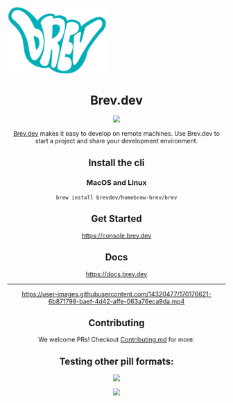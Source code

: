 <boolp align="center">
<img width="230" src="https://raw.githubusercontent.com/brevdev/assets/main/logo.svg"/>
</p>

# Brev.dev

[![](https://uohmivykqgnnbiouffke.supabase.co/storage/v1/object/public/landingpage/pill-border-lg.png)](https://console.brev.dev/environment/new?repo=https://github.com/brevdev/brev-cli&instance=2x8)

[Brev.dev](https://brev.dev) makes it easy to develop on remote machines. Use Brev.dev to start a project and share your development environment.

## Install the cli

### MacOS and Linux

```
brew install brevdev/homebrew-brev/brev
```

## Get Started

https://console.brev.dev

## Docs

https://docs.brev.dev

---

https://user-images.githubusercontent.com/14320477/170176621-6b871798-baef-4d42-affe-063a76eca9da.mp4

## Contributing

We welcome PRs! Checkout [Contributing.md](docs/CONTRIBUTING.md) for more.

## Testing other pill formats:

[![](https://uohmivykqgnnbiouffke.supabase.co/storage/v1/object/public/landingpage/createdevenv.svg)](https://console.brev.dev/environment/new?repo=https://github.com/brevdev/brev-cli&instance=2x8)

[![](https://uohmivykqgnnbiouffke.supabase.co/storage/v1/object/public/landingpage/createdevenv1.svg)](https://console.brev.dev/environment/new?repo=https://github.com/brevdev/brev-cli&instance=2x8)
